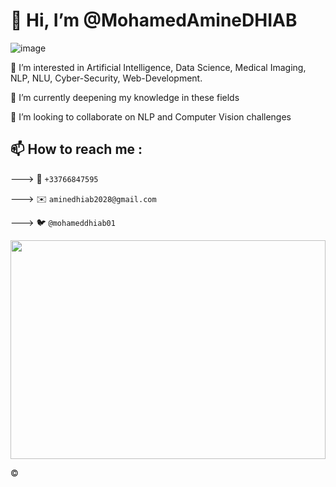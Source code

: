 # 👋 Hi, I’m @MohamedAmineDHIAB 

![image](https://media3.giphy.com/media/ITRemFlr5tS39AzQUL/giphy.gif?cid=ecf05e47p9iom5hy1ab3tt9owpnu99mwd8hrx7nkpvs09rjq&rid=giphy.gifv)




👀 I’m interested in Artificial Intelligence, Data Science, Medical Imaging, NLP, NLU, Cyber-Security, Web-Development. 

🌱 I’m currently deepening my knowledge in these fields

💞️ I’m looking to collaborate on NLP and Computer Vision challenges 


## 📫 How to reach me :

---> 📱 `+33766847595`

---> ✉️ `aminedhiab2028@gmail.com`

---> 🐦 `@mohameddhiab01`



<p align="center">
  
  <img  width="100%" height="350" src="https://64.media.tumblr.com/9ea4ce9dfc649eaff5f972e1a987c260/tumblr_nq32n3TIae1ur2po4o1_500.gifv">
 
</p>


©️
  


<!---
MohamedAmineDHIAB/MohamedAmineDHIAB is a ✨ special ✨ repository because its `README.md` (this file) appears on your GitHub profile.
You can click the Preview link to take a look at your changes.
--->

